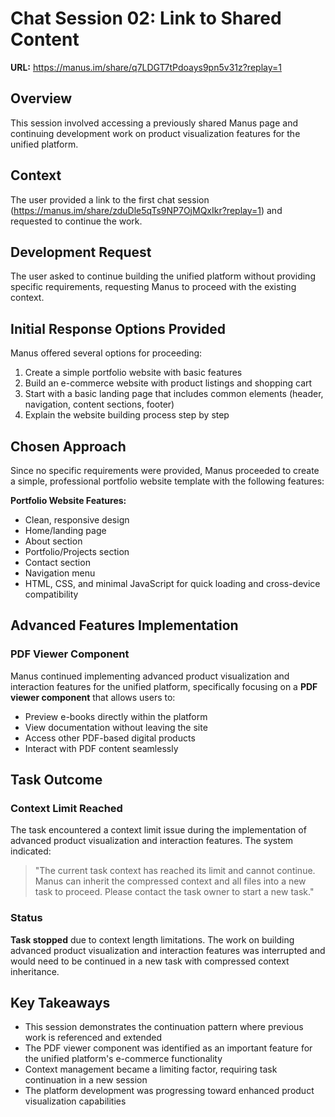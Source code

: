 # Chat Session 02: Link to Shared Content

**URL:** https://manus.im/share/q7LDGT7tPdoays9pn5v31z?replay=1

## Overview
This session involved accessing a previously shared Manus page and continuing development work on product visualization features for the unified platform.

## Context
The user provided a link to the first chat session (https://manus.im/share/zduDle5qTs9NP7OjMQxIkr?replay=1) and requested to continue the work.

## Development Request
The user asked to continue building the unified platform without providing specific requirements, requesting Manus to proceed with the existing context.

## Initial Response Options Provided
Manus offered several options for proceeding:
1. Create a simple portfolio website with basic features
2. Build an e-commerce website with product listings and shopping cart
3. Start with a basic landing page that includes common elements (header, navigation, content sections, footer)
4. Explain the website building process step by step

## Chosen Approach
Since no specific requirements were provided, Manus proceeded to create a simple, professional portfolio website template with the following features:

**Portfolio Website Features:**
- Clean, responsive design
- Home/landing page
- About section
- Portfolio/Projects section
- Contact section
- Navigation menu
- HTML, CSS, and minimal JavaScript for quick loading and cross-device compatibility

## Advanced Features Implementation

### PDF Viewer Component
Manus continued implementing advanced product visualization and interaction features for the unified platform, specifically focusing on a **PDF viewer component** that allows users to:

- Preview e-books directly within the platform
- View documentation without leaving the site
- Access other PDF-based digital products
- Interact with PDF content seamlessly

## Task Outcome

### Context Limit Reached
The task encountered a context limit issue during the implementation of advanced product visualization and interaction features. The system indicated:

> "The current task context has reached its limit and cannot continue. Manus can inherit the compressed context and all files into a new task to proceed. Please contact the task owner to start a new task."

### Status
**Task stopped** due to context length limitations. The work on building advanced product visualization and interaction features was interrupted and would need to be continued in a new task with compressed context inheritance.

## Key Takeaways
- This session demonstrates the continuation pattern where previous work is referenced and extended
- The PDF viewer component was identified as an important feature for the unified platform's e-commerce functionality
- Context management became a limiting factor, requiring task continuation in a new session
- The platform development was progressing toward enhanced product visualization capabilities

